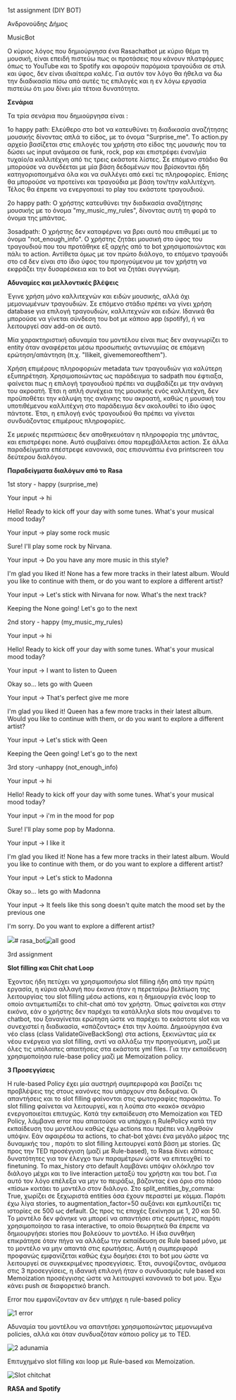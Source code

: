 1st  assignment (DIY BOT)

Ανδρονούδης Δήμος

MusicBot

Ο κύριος λόγος που δημιούργησα ένα Rasachatbot με κύριο θέμα τη μουσική, είναι επειδή πιστεύω πως οι προτάσεις που κάνουν πλατφόρμες όπως το YouTube και το Spotify 
και αφορούν παρόμοια τραγούδια σε στιλ και ύφος, δεν είναι ιδιαίτερα καλές. 
Για αυτόν τον λόγο θα ήθελα να δω την διαδικασία πίσω από αυτές τις επιλογές και η εν λόγω εργασία πιστεύω ότι μου δίνει μία τέτοια δυνατότητα.

**Σενάρια**

Τα τρία σενάρια που δημιούργησα είναι :

 1ο happy path:
 Ελεύθερο στο bot να κατευθύνει τη διαδικασία αναζήτησης μουσικής δίνοντας απλά το είδος, με το όνομα "Surprise\_me". 
 Tο action.py αρχείο βασίζεται στις επιλογές του χρήστη στο είδος της μουσικής που τα δώσει ως input ανάμεσα σε funk, rock, pop και επιστρέφει έναν/μία τυχαίο/α καλλιτέχνη από τις τρεις εκάστοτε λίστες. 
 Σε επόμενο στάδιο θα μπορούσε να συνδέεται με μία βάση δεδομένων που βρίσκονται ήδη κατηγοριοποιημένα όλα και να συλλέγει από εκεί τις πληροφορίες. 
 Επίσης θα μπορούσε να προτείνει και τραγούδια με βάση τον/την καλλιτέχνη. Τέλος θα έπρεπε να ενεργοποιεί το play του εκάστοτε τραγουδιού.

 2ο happy path:
 Ο χρήστης κατευθύνει την διαδικασία αναζήτησης μουσικής με το όνομα "my\_music\_my\_rules", δίνοντας αυτή τη φορά το όνομα της μπάντας.

 3οsadpath:
 Ο χρήστης δεν καταφέρνει να βρει αυτό που επιθυμεί με το όνομα "not\_enough\_info". 
 Ο χρήστης ζητάει μουσική στο ύφος του τραγουδιού που του προτάθηκε εξ αρχής από το bot χρησιμοποιώντας και πάλι το action. 
 Αντίθετα όμως με τον πρώτο διάλογο, το επόμενο τραγούδι στο cd δεν είναι στο ίδιο ύφος του προηγούμενου με τον χρήστη να εκφράζει την δυσαρέσκεια και το bot να ζητάει συγγνώμη.

**Αδυναμίες και μελλοντικές βλέψεις**

Έγινε χρήση μόνο καλλιτεχνών και ειδών μουσικής, αλλά όχι μεμονωμένων τραγουδιών. Σε επόμενο στάδιο πρέπει να γίνει χρήση database για επιλογή τραγουδιών, καλλιτεχνών και ειδών. 
Ιδανικά θα μπορούσε να γίνεται σύνδεση του bot με κάποιο app (spotify), ή να λειτουργεί σαν add-on σε αυτό.

Μία χαρακτηριστική αδυναμία του μοντέλου είναι πως δεν αναγνωρίζει το entity όταν αναφέρεται μέσω προσωπικής αντωνυμίας σε επόμενη ερώτηση/απάντηση (π.χ. "Ilikeit, givememoreofthem").

 Χρήση επιμέρους πληροφοριών metadata των τραγουδιών για καλύτερη εξυπηρέτηση. 
 Χρησιμοποιώντας ως παράδειγμα το sadpath που έφτιαξα, φαίνεται πως η επιλογή τραγουδιού πρέπει να συμβαδίζει με την ανάγκη του ακροατή. 
 Έτσι η απλή συνέχεια της μουσικής ενός καλλιτέχνη, δεν προϋποθέτει την κάλυψη της ανάγκης του ακροατή, καθώς η μουσική του υποτιθέμενου καλλιτέχνη στο παράδειγμα δεν ακολουθεί το ίδιο ύφος πάντοτε. 
 Έτσι, η επιλογή ενός τραγουδιού θα πρέπει να γίνεται συνδυάζοντας επιμέρους πληροφορίες.

Σε μερικές περιπτώσεις δεν αποθηκευόταν η πληροφορία της μπάντας, και επιστρέφει none. 
Αυτό συμβαίνει όπου παρεμβάλλεται action. Σε άλλα παραδείγματα επέστρεφε κανονικά, σας επισυνάπτω ένα printscreen του δεύτερου διαλόγου.

**Παραδείγματα διαλόγων από το**  **Rasa**

1st story - happy (surprise\_me)

Your input -\> hi

Hello! Ready to kick off your day with some tunes. What's your musical mood today?

Your input -\> play some rock music

Sure! I'll play some rock by Nirvana.

Your input -\> Do you have any more music in this style?

I'm glad you liked it! None has a few more tracks in their latest album. Would you like to continue with them, or do you want to explore a different artist?

Your input -\> Let's stick with Nirvana for now. What's the next track?

Keeping the None going! Let's go to the next

2nd story - happy (my\_music\_my\_rules)

Your input -\> hi

Hello! Ready to kick off your day with some tunes. What's your musical mood today?

Your input -\> I want to listen to Queen

Okay so... lets go with Queen

Your input -\> That's perfect give me more

I'm glad you liked it! Queen has a few more tracks in their latest album. Would you like to continue with them, or do you want to explore a different artist?

Your input -\> Let's stick with Qeen

Keeping the Qeen going! Let's go to the next

3rd story -unhappy (not\_enough\_info)

Your input -\> hi

Hello! Ready to kick off your day with some tunes. What's your musical mood today?

Your input -\> i'm in the mood for pop

Sure! I'll play some pop by Madonna.

Your input -\> I like it

I'm glad you liked it! None has a few more tracks in their latest album. Would you like to continue with them, or do you want to explore a different artist?

Your input -\> Let's stick to Madonna

Okay so... lets go with Madonna

Your input -\> It feels like this song doesn't quite match the mood set by the previous one

I'm sorry. Do you want to explore a different artist?

![](RackMultipart20231112-1-51iogw_html_f2c3c1dc3ef5e369.png)# rasa_bot![all good](https://github.com/DimosAndronoudis/rasa_bot/assets/106241599/b9e73990-401a-4b06-8245-27f0dd99e554)




3rd assignment

**Slot filling και Chit chat Loop**

Έχοντας ήδη πετύχει να χρησιμοποιήσω slot filling ήδη από την πρώτη εργασία, η κύρια αλλαγή που έκανα ήταν η περεταίρω βελτίωση της λειτουργίας του slot filling μέσω actions, και η δημιουργία ενός loop το οποίο αντιμετωπίζει το chit-chat από τον χρήστη. Όπως φαίνεται και στην εικόνα, εάν ο χρήστης δεν παρέχει τα κατάλληλα slots που αναμένει το chatbot, του ξαναγίνεται ερώτηση ώστε να παρέχει το εκάστοτε slot και να συνεχιστεί η διαδικασία, «σπάζοντας» έτσι την λούπα. Δημιούργησα ένα νέο class (class ValidateGiveBackSong) στα actions, ξεκινώντας μία εκ νέου ενέργεια για slot filling, αντί να αλλάξω την προηγούμενη, μαζί με όλες τις υπόλοιπες απαιτήσεις στα εκάστοτε yml files. Για την εκπαίδευση χρησιμοποίησα rule-base policy μαζί με Memoization policy.


**3 Προσεγγίσεις**

Η rule-based Policy έχει μία αυστηρή συμπεριφορά και βασίζει τις προβλέψεις της στους κανόνες που υπάρχουν στα δεδομένα. Οι απαντήσεις και το slot filling φαίνονται στις φωτογραφίες παρακάτω. Το slot filling φαίνεται να λειτουργεί, και η λούπα στο «κακό» σενάριο ενεργοποιείται επιτυχώς.
Κατά την εκπαίδευση στο Memoization και TED Policy, λάμβανα error που απαιτούσε να υπάρχει η RulePolicy κατά την εκπαίδευση του μοντέλου καθώς έχω actions που πρέπει να ληφθούν υπόψιν. Εάν αφαιρέσω τα actions, το chat-bot χάνει ένα μεγάλο μέρος της δυναμικής του , παρότι το slot filling λειτουργεί κατά βάση με stories.
Ως προς την TED προσέγγιση (μαζί με Rule-based), το Rasa δίνει κάποιες δυνατότητες για τον έλεγχο των παραμέτρων ώστε να επιτευχθεί το finetuning. Το max_history στο default λαμβάνει υπόψιν ολόκληρο τον διάλογο μέχρι και το live interaction μεταξύ του χρήστη και του bot. Για αυτό τον λόγο επέλεξα να μην το πειράξω, βάζοντας ένα όριο στο πόσο «πίσω» κοιτάει το μοντέλο στον διάλογο. Στο split_entities_by_comma: True, χωρίζει σε ξεχωριστά entities όσα έχουν περαστεί με κόμμα. Παρότι έχω λίγα stories, το augmentation_factor=50 αυξάνει και εμπλουτίζει τις ιστορίες σε 500 ως default.
Ως προς τις εποχές ξεκίνησα με 1, 20 και 50. Το μοντέλο δεν φάνηκε να μπορεί να απαντήσει στις ερωτήσεις, παρότι χρησιμοποίησα το rasa interactive, το οποίο θεωρητικά θα έπρεπε να δημιουργήσει stories που βολεύουν το μοντέλο.
Η ίδια συνθήκη επικράτησε όταν πήγα να αλλάξω την εκπαίδευση σε Rule based μόνο, με το μοντέλο να μην απαντά στις ερωτήσεις.
Αυτή η συμπεριφορά προφανώς εμφανίζεται καθώς έχω δομήσει έτσι το bot μου ώστε να λειτουργεί σε συγκεκριμένες προσεγγίσεις.
Έτσι, συνοψίζοντας, ανάμεσα στις 3 προσεγγίσεις, η ιδανική επιλογή ήταν ο συνδυασμός rule based και Memoization προσέγγισης ώστε να λειτουργεί κανονικά το bot μου. Έχω κάνει push σε διαφορετικό branch.


Error που εμφανίζονταν αν δεν υπήρχε η rule-based policy

![1 error](https://github.com/user-attachments/assets/6cbe4760-7760-42dc-99f6-9727305416d2)




Αδυναμία του μοντέλου να απαντήσει χρησιμοποιώντας μεμονωμένα policies, αλλά και όταν συνδυαζόταν κάποιο policy με το TED.

![2 adunamia](https://github.com/user-attachments/assets/be11f0dc-972b-402f-ac59-f9e4431f333b)



Επιτυχημένο slot filling και loop με Rule-based και Memoization.

![Slot chitchat](https://github.com/user-attachments/assets/934dc03d-aea8-4682-adaa-c4e77136bcda)







**RASA and Spotify**

































